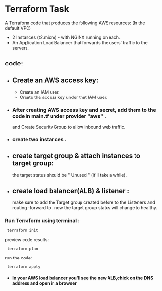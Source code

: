 # Terraform Task
A Terraform code that produces the following AWS resources:
(In the default VPC)
- 2 Instances (t2.micro) - with NGINX running on each.
- An Application Load Balancer that forwards the users’ traffic to the servers.



## code:

- ## Create an AWS access key:

  - Create an IAM user.
  - Create the access key under that IAM user.



- ### After creating AWS access key and secret, add them to the code in main.tf under provider "aws" .


     and Create Security Group to allow inbound web traffic.


- ### create two instances .
    
- ## create target group & attach instances to target group:
     the target status should be " Unused " (it'll take a while).
 
  
- ## create load balancer(ALB) & listener :
    make sure to add the Target group created before to the Listeners and routing -forward to .
    now the target group status will change to healthy.
 

### Run Terraform using terminal :

   ```
    terraform init
   ```
 preview code results:


   ```
    terraform plan
   ```
  
run the code:
  
   ```
    terraform apply
   ```
 
 - ####  In your AWS load balancer you'll see the new ALB,chick on the DNS address and open in a browser 
 

   
  
  
